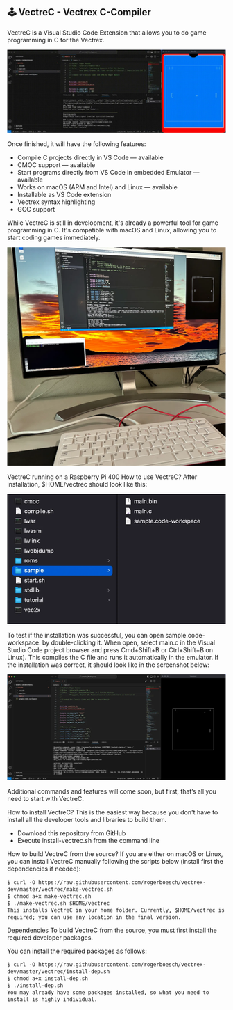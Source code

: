 ## 🕹️ VectreC - Vectrex C-Compiler

VectreC is a Visual Studio Code Extension that allows you to do game programming in C for the Vectrex.

![VectreC](/images/vectrec-001.webp)

Once finished, it will have the following features:

- Compile C projects directly in VS Code — available
- CMOC support — available
- Start programs directly from VS Code in embedded Emulator — available
- Works on macOS (ARM and Intel) and Linux — available
- Installable as VS Code extension
- Vectrex syntax highlighting
- GCC support

While VectreC is still in development, it's already a powerful tool for game programming in C. It's compatible with macOS and Linux, allowing you to start coding games immediately.

![VectreC](/images/vectrec-002.webp)

VectreC running on a Raspberry Pi 400
How to use VectreC?
After installation, $HOME/vectrec should look like this:

![VectreC](/images/vectrec-003.webp)

To test if the installation was successful, you can open sample.code-workspace. by double-clicking it. When open, select main.c in the Visual Studio Code project browser and press Cmd+Shift+B or Ctrl+Shift+B on Linux). This compiles the C file and runs it automatically in the emulator. If the installation was correct, it should look like in the screenshot below:

![VectreC](/images/vectrec-004.webp)

Additional commands and features will come soon, but first, that’s all you need to start with VectreC.

How to install VectreC?
This is the easiest way because you don't have to install all the developer tools and libraries to build them.

- Download this repository from GitHub
- Execute install-vectrec.sh from the command line

How to build VectreC from the source?
If you are either on macOS or Linux, you can install VectreC manually following the scripts below (install first the dependencies if needed):

```
$ curl -O https://raw.githubusercontent.com/rogerboesch/vectrex-dev/master/vectrec/make-vectrec.sh
$ chmod a+x make-vectrec.sh
$ ./make-vectrec.sh $HOME/vectrec
This installs VectreC in your home folder. Currently, $HOME/vectrec is required; you can use any location in the final version.
```

Dependencies
To build VectreC from the source, you must first install the required developer packages.

You can install the required packages as follows:

```
$ curl -O https://raw.githubusercontent.com/rogerboesch/vectrex-dev/master/vectrec/install-dep.sh
$ chmod a+x install-dep.sh
$ ./install-dep.sh
You may already have some packages installed, so what you need to install is highly individual.
```
